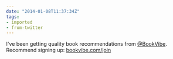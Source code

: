 ```yaml
---
date: "2014-01-08T11:37:34Z"
tags:
- imported
- from-twitter
---
```

I've been getting quality book recommendations from [@BookVibe](/twitter/#/BookVibe). Recommend signing up: [bookvibe.com/join](https://bookvibe.com/join)
